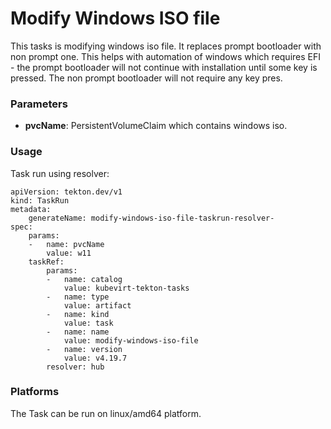# Modify Windows ISO file

This tasks is modifying windows iso file. It replaces prompt bootloader with non prompt one. This helps with automation of 
windows which requires EFI - the prompt bootloader will not continue with installation until some key is pressed. The non prompt 
bootloader will not require any key pres.

### Parameters

- **pvcName**: PersistentVolumeClaim which contains windows iso.


### Usage

Task run using resolver:
```
apiVersion: tekton.dev/v1
kind: TaskRun
metadata:
    generateName: modify-windows-iso-file-taskrun-resolver-
spec:
    params:
    -   name: pvcName
        value: w11
    taskRef:
        params:
        -   name: catalog
            value: kubevirt-tekton-tasks
        -   name: type
            value: artifact
        -   name: kind
            value: task
        -   name: name
            value: modify-windows-iso-file
        -   name: version
            value: v4.19.7
        resolver: hub
```

### Platforms

The Task can be run on linux/amd64 platform.
